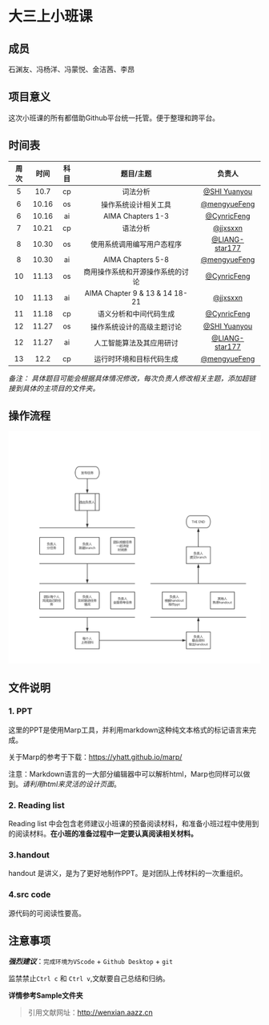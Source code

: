 # 大三上小班课

## 成员

石渊友、冯杨洋、冯蒙悦、金洁茜、李昂

## 项目意义

这次小班课的所有都借助Github平台统一托管。便于整理和跨平台。

## 时间表

| 周次 | 时间  | 科目 |            题目/主题             |                       负责人                       |
| :--: | :---: | :--: | :------------------------------: | :------------------------------------------------: |
|  5   | 10.7  |  cp  |             词法分析             |   [@SHI Yuanyou](https://github.com/master2vic)    |
|  6   | 10.16 |  os  |       操作系统设计相关⼯具       |     [@mengyueFeng](https://github.com/gru111)      |
|  6   | 10.16 |  ai  |        AIMA Chapters 1-3         |    [@CynricFeng](https://github.com/CynricFeng)    |
|  7   | 10.21 |  cp  |             语法分析             |       [@jjxsxxn](https://github.com/jjxsxxn)       |
|  8   | 10.30 |  os  |    使用系统调用编写用户态程序    | [@LIANG-star177](https://github.com/LIANG-star177) |
|  8   | 10.30 |  ai  |        AIMA Chapters 5-8         |     [@mengyueFeng](https://github.com/gru111)      |
|  10  | 11.13 |  os  | 商用操作系统和开源操作系统的讨论 |    [@CynricFeng](https://github.com/CynricFeng)    |
|  10  | 11.13 |  ai  |  AIMA Chapter 9 & 13 & 14 18-21  |       [@jjxsxxn](https://github.com/jjxsxxn)       |
|  11  | 11.18 |  cp  |      语义分析和中间代码生成      |    [@CynricFeng](https://github.com/CynricFeng)    |
|  12  | 11.27 |  os  |    操作系统设计的⾼级主题讨论    |   [@SHI Yuanyou](https://github.com/master2vic)    |
|  12  | 11.27 |  ai  |     人工智能算法及其应用研讨     | [@LIANG-star177](https://github.com/LIANG-star177) |
|  13  | 12.2  |  cp  |     运行时环境和目标代码生成     |     [@mengyueFeng](https://github.com/gru111)      |

*备注： 具体题目可能会根据具体情况修改，每次负责人修改相关主题，添加超链接到具体的主项目的文件夹。*

## 操作流程

![pic/flow.jpg](pic/flow.jpg)

## 文件说明

### 1. PPT

这里的PPT是使用Marp工具，并利用markdown这种纯文本格式的标记语言来完成。

关于Marp的参考于下载：https://yhatt.github.io/marp/

注意：Markdown语言的一大部分编辑器中可以解析html，Marp也同样可以做到。*请利用html来灵活的设计页面*。

### 2. Reading list

Reading list 中会包含老师建议小班课的预备阅读材料，和准备小班过程中使用到的阅读材料。**在小班的准备过程中一定要认真阅读相关材料。**

### 3.handout

handout 是讲义，是为了更好地制作PPT。是对团队上传材料的一次重组织。

### 4.src code

源代码的可阅读性要高。

## 注意事项

***强烈建议***：`完成环境为VScode` + `Github Desktop` + `git`

监禁禁止`Ctrl c` 和 `Ctrl v`,文献要自己总结和归纳。

**详情参考Sample文件夹**

> 引用文献网址：http://wenxian.aazz.cn